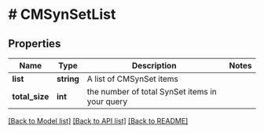 # # CMSynSetList

## Properties

Name | Type | Description | Notes
------------ | ------------- | ------------- | -------------
**list** | **string** | A list of CMSynSet items |
**total_size** | **int** | the number of total SynSet items in your query |

[[Back to Model list]](../../README.md#models) [[Back to API list]](../../README.md#endpoints) [[Back to README]](../../README.md)
